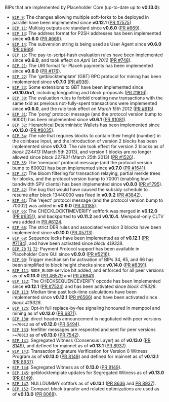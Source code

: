 BIPs that are implemented by Placeholder Core (up-to-date up to **v0.13.0**):

* [`BIP 9`](https://github.com/placeh/bips/blob/master/bip-0009.mediawiki): The changes allowing multiple soft-forks to be deployed in parallel have been implemented since **v0.12.1**  ([PR #7575](https://github.com/PlacehProject/Placehcoin/pull/7575))
* [`BIP 11`](https://github.com/placeh/bips/blob/master/bip-0011.mediawiki): Multisig outputs are standard since **v0.6.0** ([PR #669](https://github.com/PlacehProject/Placehcoin/pull/669)).
* [`BIP 13`](https://github.com/placeh/bips/blob/master/bip-0013.mediawiki): The address format for P2SH addresses has been implemented since **v0.6.0** ([PR #669](https://github.com/PlacehProject/Placehcoin/pull/669)).
* [`BIP 14`](https://github.com/placeh/bips/blob/master/bip-0014.mediawiki): The subversion string is being used as User Agent since **v0.6.0** ([PR #669](https://github.com/PlacehProject/Placehcoin/pull/669)).
* [`BIP 16`](https://github.com/placeh/bips/blob/master/bip-0016.mediawiki): The pay-to-script-hash evaluation rules have been implemented since **v0.6.0**, and took effect on *April 1st 2012* ([PR #748](https://github.com/PlacehProject/Placehcoin/pull/748)).
* [`BIP 21`](https://github.com/placeh/bips/blob/master/bip-0021.mediawiki): The URI format for Placeh payments has been implemented since **v0.6.0** ([PR #176](https://github.com/PlacehProject/Placehcoin/pull/176)).
* [`BIP 22`](https://github.com/placeh/bips/blob/master/bip-0022.mediawiki): The 'getblocktemplate' (GBT) RPC protocol for mining has been implemented since **v0.7.0** ([PR #936](https://github.com/PlacehProject/Placehcoin/pull/936)).
* [`BIP 23`](https://github.com/placeh/bips/blob/master/bip-0023.mediawiki): Some extensions to GBT have been implemented since **v0.10.0rc1**, including longpolling and block proposals ([PR #1816](https://github.com/PlacehProject/Placehcoin/pull/1816)).
* [`BIP 30`](https://github.com/placeh/bips/blob/master/bip-0030.mediawiki): The evaluation rules to forbid creating new transactions with the same txid as previous not-fully-spent transactions were implemented since **v0.6.0**, and the rule took effect on *March 15th 2012* ([PR #915](https://github.com/PlacehProject/Placehcoin/pull/915)).
* [`BIP 31`](https://github.com/placeh/bips/blob/master/bip-0031.mediawiki): The 'pong' protocol message (and the protocol version bump to 60001) has been implemented since **v0.6.1** ([PR #1081](https://github.com/PlacehProject/Placehcoin/pull/1081)).
* [`BIP 32`](https://github.com/placeh/bips/blob/master/bip-0032.mediawiki): Hierarchical Deterministic Wallets has been implemented since **v0.13.0** ([PR #8035](https://github.com/PlacehProject/Placehcoin/pull/8035)).
* [`BIP 34`](https://github.com/placeh/bips/blob/master/bip-0034.mediawiki): The rule that requires blocks to contain their height (number) in the coinbase input, and the introduction of version 2 blocks has been implemented since **v0.7.0**. The rule took effect for version 2 blocks as of *block 224413* (March 5th 2013), and version 1 blocks are no longer allowed since *block 227931* (March 25th 2013) ([PR #1526](https://github.com/PlacehProject/Placehcoin/pull/1526)).
* [`BIP 35`](https://github.com/placeh/bips/blob/master/bip-0035.mediawiki): The 'mempool' protocol message (and the protocol version bump to 60002) has been implemented since **v0.7.0** ([PR #1641](https://github.com/PlacehProject/Placehcoin/pull/1641)).
* [`BIP 37`](https://github.com/placeh/bips/blob/master/bip-0037.mediawiki): The bloom filtering for transaction relaying, partial merkle trees for blocks, and the protocol version bump to 70001 (enabling low-bandwidth SPV clients) has been implemented since **v0.8.0** ([PR #1795](https://github.com/PlacehProject/Placehcoin/pull/1795)).
* [`BIP 42`](https://github.com/placeh/bips/blob/master/bip-0042.mediawiki): The bug that would have caused the subsidy schedule to resume after block 13440000 was fixed in **v0.9.2** ([PR #3842](https://github.com/PlacehProject/Placehcoin/pull/3842)).
* [`BIP 61`](https://github.com/placeh/bips/blob/master/bip-0061.mediawiki): The 'reject' protocol message (and the protocol version bump to 70002) was added in **v0.9.0** ([PR #3185](https://github.com/PlacehProject/Placehcoin/pull/3185)).
* [`BIP 65`](https://github.com/placeh/bips/blob/master/bip-0065.mediawiki): The CHECKLOCKTIMEVERIFY softfork was merged in **v0.12.0** ([PR #6351](https://github.com/PlacehProject/Placehcoin/pull/6351)), and backported to **v0.11.2** and **v0.10.4**. Mempool-only CLTV was added in [PR #6124](https://github.com/PlacehProject/Placehcoin/pull/6124).
* [`BIP 66`](https://github.com/placeh/bips/blob/master/bip-0066.mediawiki): The strict DER rules and associated version 3 blocks have been implemented since **v0.10.0** ([PR #5713](https://github.com/PlacehProject/Placehcoin/pull/5713)).
* [`BIP 68`](https://github.com/placeh/bips/blob/master/bip-0068.mediawiki): Sequence locks have been implemented as of **v0.12.1**  ([PR #7184](https://github.com/PlacehProject/Placehcoin/pull/7184)), and have been activated since *block 419328*.
* [`BIP 70`](https://github.com/placeh/bips/blob/master/bip-0070.mediawiki) [`71`](https://github.com/placeh/bips/blob/master/bip-0071.mediawiki) [`72`](https://github.com/placeh/bips/blob/master/bip-0072.mediawiki): Payment Protocol support has been available in Placeholder Core GUI since **v0.9.0** ([PR #5216](https://github.com/PlacehProject/Placehcoin/pull/5216)).
* [`BIP 90`](https://github.com/placeh/bips/blob/master/bip-0090.mediawiki): Trigger mechanism for activation of BIPs 34, 65, and 66 has been simplified to block height checks since **v0.14.0** ([PR #8391](https://github.com/PlacehProject/Placehcoin/pull/8391)).
* [`BIP 111`](https://github.com/placeh/bips/blob/master/bip-0111.mediawiki): `NODE_BLOOM` service bit added, and enforced for all peer versions as of **v0.13.0** ([PR #6579](https://github.com/PlacehProject/Placehcoin/pull/6579) and [PR #6641](https://github.com/PlacehProject/Placehcoin/pull/6641)).
* [`BIP 112`](https://github.com/placeh/bips/blob/master/bip-0112.mediawiki): The CHECKSEQUENCEVERIFY opcode has been implemented since **v0.12.1** ([PR #7524](https://github.com/PlacehProject/Placehcoin/pull/7524)) and has been activated since *block 419328*.
* [`BIP 113`](https://github.com/placeh/bips/blob/master/bip-0113.mediawiki): Median time past lock-time calculations have been implemented since **v0.12.1** ([PR #6566](https://github.com/PlacehProject/Placehcoin/pull/6566)) and have been activated since *block 419328*.
* [`BIP 125`](https://github.com/placeh/bips/blob/master/bip-0125.mediawiki): Opt-in full replace-by-fee signaling honoured in mempool and mining as of **v0.12.0** ([PR 6871](https://github.com/PlacehProject/Placehcoin/pull/6871)).
* [`BIP 130`](https://github.com/placeh/bips/blob/master/bip-0130.mediawiki): direct headers announcement is negotiated with peer versions `>=70012` as of **v0.12.0** ([PR 6494](https://github.com/PlacehProject/Placehcoin/pull/6494)).
* [`BIP 133`](https://github.com/placeh/bips/blob/master/bip-0133.mediawiki): feefilter messages are respected and sent for peer versions `>=70013` as of **v0.13.0** ([PR 7542](https://github.com/PlacehProject/Placehcoin/pull/7542)).
* [`BIP 141`](https://github.com/placeh/bips/blob/master/bip-0141.mediawiki): Segregated Witness (Consensus Layer) as of **v0.13.0** ([PR 8149](https://github.com/PlacehProject/Placehcoin/pull/8149)), and defined for mainnet as of **v0.13.1** ([PR 8937](https://github.com/PlacehProject/Placehcoin/pull/8937)).
* [`BIP 143`](https://github.com/placeh/bips/blob/master/bip-0143.mediawiki): Transaction Signature Verification for Version 0 Witness Program as of **v0.13.0** ([PR 8149](https://github.com/PlacehProject/Placehcoin/pull/8149)) and defined for mainnet as of **v0.13.1** ([PR 8937](https://github.com/PlacehProject/Placehcoin/pull/8937)).
* [`BIP 144`](https://github.com/placeh/bips/blob/master/bip-0144.mediawiki): Segregated Witness as of **0.13.0** ([PR 8149](https://github.com/PlacehProject/Placehcoin/pull/8149)).
* [`BIP 145`](https://github.com/placeh/bips/blob/master/bip-0145.mediawiki): getblocktemplate updates for Segregated Witness as of **v0.13.0** ([PR 8149](https://github.com/PlacehProject/Placehcoin/pull/8149)).
* [`BIP 147`](https://github.com/placeh/bips/blob/master/bip-0147.mediawiki): NULLDUMMY softfork as of **v0.13.1** ([PR 8636](https://github.com/PlacehProject/Placehcoin/pull/8636) and [PR 8937](https://github.com/PlacehProject/Placehcoin/pull/8937)).
* [`BIP 152`](https://github.com/placeh/bips/blob/master/bip-0152.mediawiki): Compact block transfer and related optimizations are used as of **v0.13.0** ([PR 8068](https://github.com/PlacehProject/Placehcoin/pull/8068)).
